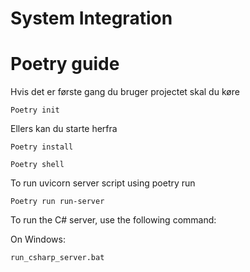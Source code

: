 # System Integration

# Poetry guide

Hvis det er første gang du bruger projectet skal du køre

```
Poetry init
```

Ellers kan du starte herfra

```
Poetry install
```

```
Poetry shell
```

To run uvicorn server script using poetry run

```
Poetry run run-server
```

To run the C# server, use the following command:

On Windows:

```bat
run_csharp_server.bat
```
